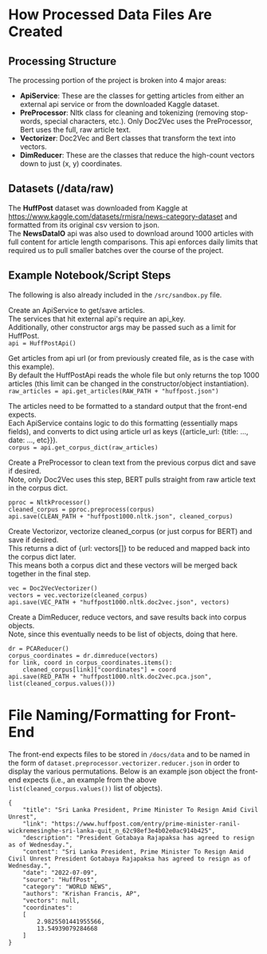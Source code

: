 # How Processed Data Files Are Created

## Processing Structure
The processing portion of the project is broken into 4 major areas:
- __ApiService__:  These are the classes for getting articles from either an external api service or from the downloaded Kaggle dataset.
- __PreProcessor__:  Nltk class for cleaning and tokenizing (removing stop-words, special characters, etc.). Only Doc2Vec uses the PreProcessor, Bert uses the full, raw article text.
- __Vectorizer__:  Doc2Vec and Bert classes that transform the text into vectors.
- __DimReducer__:  These are the classes that reduce the high-count vectors down to just (x, y) coordinates.  

## Datasets (/data/raw)
The __HuffPost__ dataset was downloaded from Kaggle at https://www.kaggle.com/datasets/rmisra/news-category-dataset and formatted from its original csv version to json.  
The __NewsDataIO__ api was also used to download around 1000 articles with full content for article length comparisons.  This api enforces daily limits that required us to pull smaller batches over the course of the project.

## Example Notebook/Script Steps
The following is also already included in the `/src/sandbox.py` file.

Create an ApiService to get/save articles.  
The services that hit external api's require an api_key.  
Additionally, other constructor args may be passed such as a limit for HuffPost.  
`api = HuffPostApi()`

Get articles from api url (or from previously created file, as is the case with this example).  
By default the HuffPostApi reads the whole file but only returns the top 1000 articles (this limit can be changed in the constructor/object instantiation).  
`raw_articles = api.get_articles(RAW_PATH + "huffpost.json")`

The articles need to be formatted to a standard output that the front-end expects.  
Each ApiService contains logic to do this formatting (essentially maps fields), and converts to dict using article url as keys ({article_url: {title: ..., date: ..., etc}}).  
`corpus = api.get_corpus_dict(raw_articles)`

Create a PreProcessor to clean text from the previous corpus dict and save if desired.  
Note, only Doc2Vec uses this step, BERT pulls straight from raw article text in the corpus dict.  
```
pproc = NltkProcessor()
cleaned_corpus = pproc.preprocess(corpus)
api.save(CLEAN_PATH + "huffpost1000.nltk.json", cleaned_corpus)
```

Create Vectorizor, vectorize cleaned_corpus (or just corpus for BERT) and save if desired.  
This returns a dict of {url: vectors[]} to be reduced and mapped back into the corpus dict later.  
This means both a corpus dict and these vectors will be merged back together in the final step.  
```
vec = Doc2VecVectorizer()
vectors = vec.vectorize(cleaned_corpus)
api.save(VEC_PATH + "huffpost1000.nltk.doc2vec.json", vectors)
```

Create a DimReducer, reduce vectors, and save results back into corpus objects.  
Note, since this eventually needs to be list of objects, doing that here.  
```
dr = PCAReducer()
corpus_coordinates = dr.dimreduce(vectors)
for link, coord in corpus_coordinates.items():
    cleaned_corpus[link]["coordinates"] = coord
api.save(RED_PATH + "huffpost1000.nltk.doc2vec.pca.json", list(cleaned_corpus.values()))
```

# File Naming/Formatting for Front-End
The front-end expects files to be stored in `/docs/data` and to be named in the form of `dataset.preprocessor.vectorizer.reducer.json` in order to display the various permutations.
Below is an example json object the front-end expects (i.e., an example from the above `list(cleaned_corpus.values())` list of objects).

```
{
    "title": "Sri Lanka President, Prime Minister To Resign Amid Civil Unrest",
    "link": "https://www.huffpost.com/entry/prime-minister-ranil-wickremesinghe-sri-lanka-quit_n_62c98ef3e4b02e0ac914b425",
    "description": "President Gotabaya Rajapaksa has agreed to resign as of Wednesday.",
    "content": "Sri Lanka President, Prime Minister To Resign Amid Civil Unrest President Gotabaya Rajapaksa has agreed to resign as of Wednesday.",
    "date": "2022-07-09",
    "source": "HuffPost",
    "category": "WORLD NEWS",
    "authors": "Krishan Francis, AP",
    "vectors": null,
    "coordinates":
    [
        2.9825501441955566,
        13.54939079284668
    ]
}
```